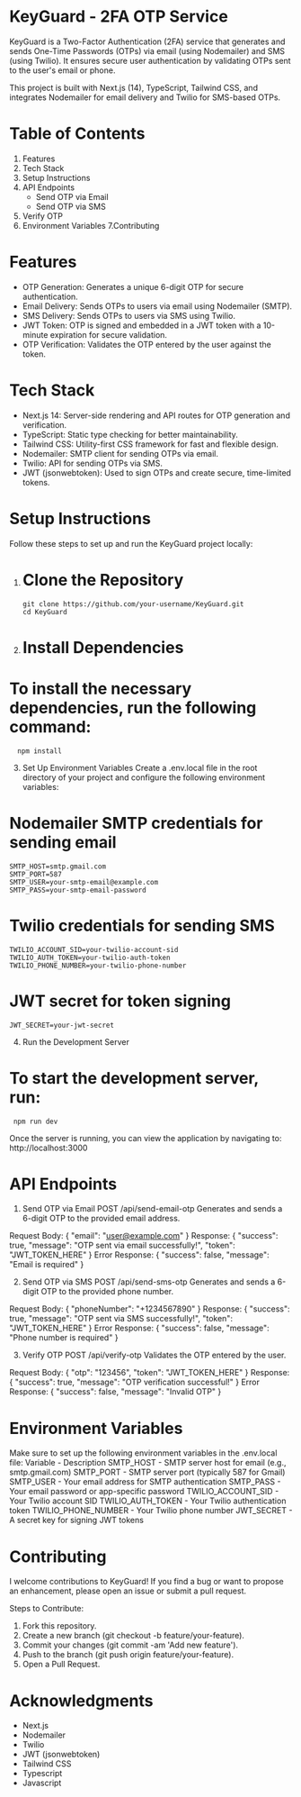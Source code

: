 # KeyGuard - 2FA OTP Service
KeyGuard is a Two-Factor Authentication (2FA) service that generates and sends One-Time Passwords (OTPs) via email (using Nodemailer) and SMS (using Twilio). It ensures secure user authentication by validating OTPs sent to the user's email or phone.

This project is built with Next.js (14), TypeScript, Tailwind CSS, and integrates Nodemailer for email delivery and Twilio for SMS-based OTPs.

# Table of Contents
1. Features
2. Tech Stack
3. Setup Instructions
4. API Endpoints
   * Send OTP via Email
   * Send OTP via SMS
5. Verify OTP
6. Environment Variables
7.Contributing

# Features
 * OTP Generation: Generates a unique 6-digit OTP for secure authentication.
 * Email Delivery: Sends OTPs to users via email using Nodemailer (SMTP).
 * SMS Delivery: Sends OTPs to users via SMS using Twilio.
 * JWT Token: OTP is signed and embedded in a JWT token with a 10-minute expiration for secure validation.
 * OTP Verification: Validates the OTP entered by the user against the token.

# Tech Stack
 * Next.js 14: Server-side rendering and API routes for OTP generation and verification.
 * TypeScript: Static type checking for better maintainability.
 * Tailwind CSS: Utility-first CSS framework for fast and flexible design.
 * Nodemailer: SMTP client for sending OTPs via email.
 * Twilio: API for sending OTPs via SMS.
 * JWT (jsonwebtoken): Used to sign OTPs and create secure, time-limited tokens.

# Setup Instructions
Follow these steps to set up and run the KeyGuard project locally:

1. # Clone the Repository
       git clone https://github.com/your-username/KeyGuard.git
       cd KeyGuard

2. # Install Dependencies
# To install the necessary dependencies, run the following command:
      npm install

3. Set Up Environment Variables
Create a .env.local file in the root directory of your project and configure the following environment variables:

  # Nodemailer SMTP credentials for sending email
    SMTP_HOST=smtp.gmail.com
    SMTP_PORT=587
    SMTP_USER=your-smtp-email@example.com
    SMTP_PASS=your-smtp-email-password

 # Twilio credentials for sending SMS
    TWILIO_ACCOUNT_SID=your-twilio-account-sid
    TWILIO_AUTH_TOKEN=your-twilio-auth-token
    TWILIO_PHONE_NUMBER=your-twilio-phone-number

 # JWT secret for token signing
    JWT_SECRET=your-jwt-secret
4. Run the Development Server
# To start the development server, run:
     npm run dev
Once the server is running, you can view the application by navigating to:
    http://localhost:3000


# API Endpoints
1. Send OTP via Email
  POST /api/send-email-otp
  Generates and sends a 6-digit OTP to the provided email address.
  
  Request Body:
    {
      "email": "user@example.com"
    }
  Response:
  {
    "success": true,
    "message": "OTP sent via email successfully!",
    "token": "JWT_TOKEN_HERE"
  }
  Error Response:
  {
    "success": false,
    "message": "Email is required"
  }

2. Send OTP via SMS
  POST /api/send-sms-otp
  Generates and sends a 6-digit OTP to the provided phone number.
  
  Request Body:
  {
    "phoneNumber": "+1234567890"
  }
  Response:
  {
    "success": true,
    "message": "OTP sent via SMS successfully!",
    "token": "JWT_TOKEN_HERE"
  }
  Error Response:
  {
    "success": false,
    "message": "Phone number is required"
  }

3. Verify OTP
  POST /api/verify-otp
  Validates the OTP entered by the user.
  
  Request Body:
  {
    "otp": "123456",
    "token": "JWT_TOKEN_HERE"
  }
  Response:
  {
    "success": true,
    "message": "OTP verification successful!"
  }
  Error Response:
  {
    "success": false,
    "message": "Invalid OTP"
  }
# Environment Variables
Make sure to set up the following environment variables in the .env.local file:
Variable - 	Description
SMTP_HOST -	SMTP server host for email (e.g., smtp.gmail.com)
SMTP_PORT -	SMTP server port (typically 587 for Gmail)
SMTP_USER -	Your email address for SMTP authentication
SMTP_PASS - Your email password or app-specific password
TWILIO_ACCOUNT_SID -	Your Twilio account SID
TWILIO_AUTH_TOKEN -	Your Twilio authentication token
TWILIO_PHONE_NUMBER	- Your Twilio phone number
JWT_SECRET -	A secret key for signing JWT tokens


# Contributing
I welcome contributions to KeyGuard! If you find a bug or want to propose an enhancement, please open an issue or submit a pull request.

Steps to Contribute:
 1. Fork this repository.
 2. Create a new branch (git checkout -b feature/your-feature).
 3. Commit your changes (git commit -am 'Add new feature').
 4. Push to the branch (git push origin feature/your-feature).
 5. Open a Pull Request.

# Acknowledgments
 * Next.js
 * Nodemailer
 * Twilio 
 * JWT (jsonwebtoken)
 * Tailwind CSS
 * Typescript
 * Javascript
